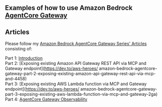 ## Examples of how to use Amazon Bedrock [AgentCore Gateway](https://docs.aws.amazon.com/bedrock-agentcore/latest/devguide/gateway.html)


## Articles 
Please follow my [Amazon Bedrock AgentCore Gateway Series' Articles](https://dev.to/vkazulkin/series/32759) consisting of:  

Part 1: [Introduction](https://dev.to/aws-heroes/amazon-bedrock-agentcore-gateway-part-1-introduction-1pjl)  
Part 2: [Exposing existing Amazon API Gateway REST API via MCP and Gateway endpoint](https://dev.to/aws-heroes/  amazon-bedrock-agentcore-gateway-part-2-exposing-existing-amazon-api-gateway-rest-api-via-mcp-and-4458)    
Part 3: [Exposing existing AWS Lambda function via MCP and Gateway endpoint](https://dev.to/aws-heroes/  amazon-bedrock-agentcore-gateway-part-3-exposing-existing-aws-lambda-function-via-mcp-and-gateway-2ga)    
Part 4: [AgentCore Gateway Observability](https://dev.to/aws-heroes/amazon-bedrock-agentcore-gateway-part-4-agentcore-gateway-observability-2775)    


